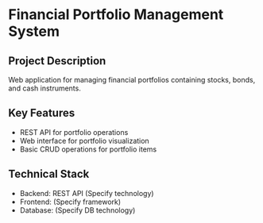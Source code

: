 # Financial Portfolio Management System

## Project Description

Web application for managing financial portfolios containing stocks, bonds, and cash instruments.

## Key Features

- REST API for portfolio operations
- Web interface for portfolio visualization
- Basic CRUD operations for portfolio items

## Technical Stack

- Backend: REST API (Specify technology)
- Frontend: (Specify framework)
- Database: (Specify DB technology)
